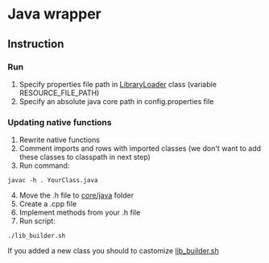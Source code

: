 # Java wrapper

## Instruction
### Run
1. Specify properties file path in [LibraryLoader](messaging-core-java/lib/src/main/java/messaging/core/utils/LibraryLoader.java) class (variable RESOURCE_FILE_PATH)
2. Specify an absolute java core path in config.properties file

### Updating native functions
1. Rewrite native functions
2. Comment imports and rows with imported classes (we don't want to add these classes to classpath in next step)
3. Run command:
```text
javac -h . YourClass.java
```
4. Move the .h file to [core/java](../core/java/) folder
5. Create a .cpp file
6. Implement methods from your .h file
7. Run script:
```text
./lib_builder.sh
```
If you added a new class you should to castomize [lib_builder.sh](../core/java/lib_builder.sh)
